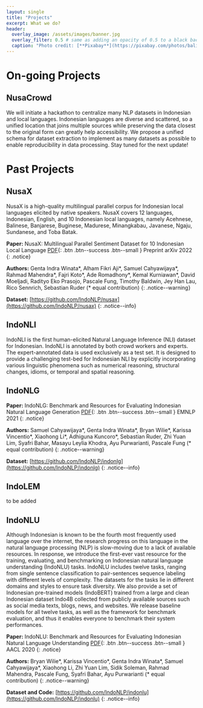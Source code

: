 ```yaml
---
layout: single
title: "Projects"
excerpt: What we do?
header:
  overlay_image: /assets/images/banner.jpg
  overlay_filter: 0.5 # same as adding an opacity of 0.5 to a black background
  caption: "Photo credit: [**Pixabay**](https://pixabay.com/photos/bali-nature-mountain-pond-volcano-1674192/)"
---
```


# On-going Projects

## NusaCrowd
We will initiate a hackathon to centralize many NLP datasets in Indonesian and local languages. Indonesian languages are diverse and scattered, so a unified location that joins multiple sources while preserving the data closest to the original form can greatly help accessibility. We propose a unified schema for dataset extraction to implement as many datasets as possible to enable reproducibility in data processing. Stay tuned for the next update!

# Past Projects

## NusaX

NusaX is a high-quality multilingual parallel corpus for Indonesian local languages elicited by native speakers. NusaX covers 12 languages, Indonesian, English, and 10 Indonesian local languages, namely Acehnese, Balinese, Banjarese, Buginese, Madurese, Minangkabau, Javanese, Ngaju, Sundanese, and Toba Batak.

<i class="fas fa-book" aria-hidden="true"></i> **Paper:** NusaX: Multilingual Parallel Sentiment Dataset for 10 Indonesian Local Language [PDF](https://arxiv.org/pdf/2205.15960.pdf){: .btn .btn--success .btn--small } Preprint arXiv 2022
{: .notice}

<i class="fas fa-at" aria-hidden="true"></i> **Authors:** Genta Indra Winata*, Alham Fikri Aji*, Samuel Cahyawijaya*, Rahmad Mahendra*, Fajri Koto*, Ade Romadhony*, Kemal Kurniawan*, David Moeljadi, Radityo Eko Prasojo, Pascale Fung, Timothy Baldwin, Jey Han Lau, Rico Sennrich, Sebastian Ruder  (* equal contribution)
{: .notice--warning}

<i class="fas fa-database" aria-hidden="true"></i> **Dataset:** [https://github.com/IndoNLP/nusax](https://github.com/IndoNLP/nusax) 
{: .notice--info}


## IndoNLI

IndoNLI is the first human-elicited Natural Language Inference (NLI) dataset for Indonesian. IndoNLI is annotated by both crowd workers and experts. The expert-annotated data is used exclusively as a test set. It is designed to provide a challenging test-bed for Indonesian NLI by explicitly incorporating various linguistic phenomena such as numerical reasoning, structural changes, idioms, or temporal and spatial reasoning.

## IndoNLG

<i class="fas fa-book" aria-hidden="true"></i> **Paper:** IndoNLG: Benchmark and Resources for Evaluating Indonesian Natural Language Generation [PDF](https://aclanthology.org/2021.emnlp-main.699.pdf){: .btn .btn--success .btn--small } EMNLP 2021
{: .notice}

<i class="fas fa-at" aria-hidden="true"></i> **Authors:** Samuel Cahyawijaya*, Genta Indra Winata*, Bryan Wilie*, Karissa Vincentio*, Xiaohong Li*, Adhiguna Kuncoro*, Sebastian Ruder, Zhi Yuan Lim, Syafri Bahar, Masayu Leylia Khodra, Ayu Purwarianti, Pascale Fung (* equal contribution)
{: .notice--warning}

<i class="fas fa-database" aria-hidden="true"></i> **Dataset:** [https://github.com/IndoNLP/indonlg](https://github.com/IndoNLP/indonlg) 
{: .notice--info}

## IndoLEM
to be added

## IndoNLU

Although Indonesian is known to be the fourth most frequently used language over the internet, the research progress on this language in the natural language processing (NLP) is slow-moving due to a lack of available resources. In response, we introduce the first-ever vast resource for the training, evaluating, and benchmarking on Indonesian natural language understanding (IndoNLU) tasks. IndoNLU includes twelve tasks, ranging from single sentence classification to pair-sentences sequence labeling with different levels of complexity. The datasets for the tasks lie in different domains and styles to ensure task diversity. We also provide a set of Indonesian pre-trained models (IndoBERT) trained from a large and clean Indonesian dataset Indo4B collected from publicly available sources such as social media texts, blogs, news, and websites. We release baseline models for all twelve tasks, as well as the framework for benchmark evaluation, and thus it enables everyone to benchmark their system performances. 

<i class="fas fa-book" aria-hidden="true"></i> **Paper:** IndoNLU: Benchmark and Resources for Evaluating Indonesian Natural Language Understanding [PDF](https://aclanthology.org/2020.aacl-main.85.pdf){: .btn .btn--success .btn--small } AACL 2020
{: .notice}

<i class="fas fa-at" aria-hidden="true"></i> **Authors:** Bryan Wilie*, Karissa Vincentio*, Genta Indra Winata*, Samuel Cahyawijaya*, Xiaohong Li, Zhi Yuan Lim, Sidik Soleman, Rahmad Mahendra, Pascale Fung, Syafri Bahar, Ayu Purwarianti (* equal contribution)
{: .notice--warning}

<i class="fas fa-database" aria-hidden="true"></i> **Dataset and Code:** [https://github.com/IndoNLP/indonlu](https://github.com/IndoNLP/indonlu) 
{: .notice--info}
